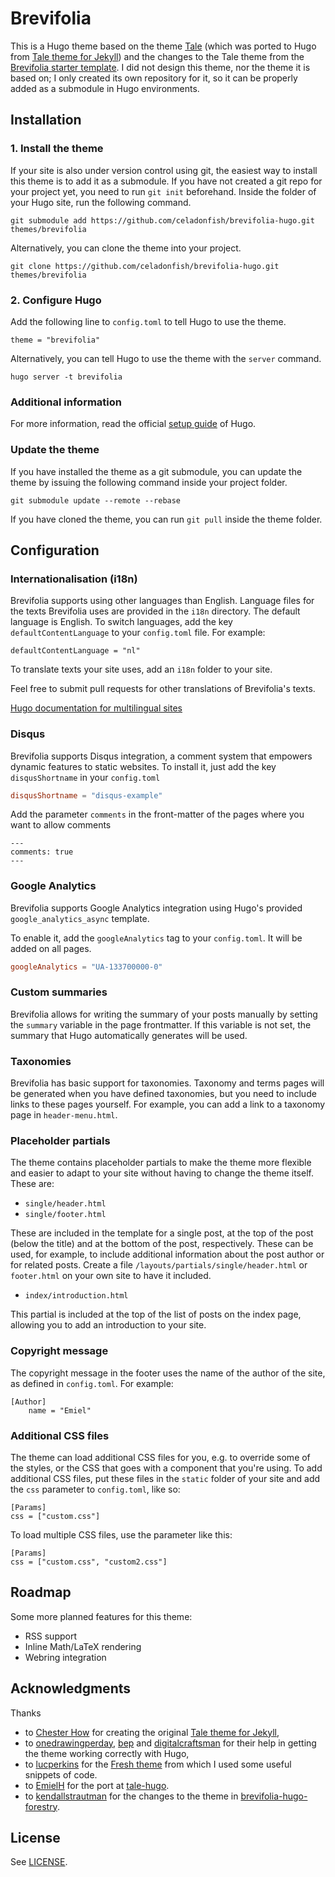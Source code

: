 # Brevifolia

<!-- [![Build Status](https://travis-ci.com/EmielH/tale-hugo.svg?branch=master)](https://travis-ci.com/EmielH/tale-hugo) -->

This is a Hugo theme based on the theme [Tale](https://github.com/EmielH/tale-hugo) (which was ported to Hugo from [Tale theme for Jekyll](https://github.com/chesterhow/tale)) and the changes to the Tale theme from the [Brevifolia starter template](https://github.com/kendallstrautman/brevifolia-hugo-forestry).
I did not design this theme, nor the theme it is based on; I only created its own repository for it, so it can be properly added as a submodule in Hugo environments.

## Installation

### 1. Install the theme

If your site is also under version control using git, the easiest way to install this theme is to add it as a submodule. If you have not created a git repo for your project yet, you need to run `git init` beforehand. Inside the folder of your Hugo site, run the following command.

```
git submodule add https://github.com/celadonfish/brevifolia-hugo.git themes/brevifolia
```

Alternatively, you can clone the theme into your project.

```
git clone https://github.com/celadonfish/brevifolia-hugo.git themes/brevifolia
```

### 2. Configure Hugo

Add the following line to `config.toml` to tell Hugo to use the theme.

```
theme = "brevifolia"
```

Alternatively, you can tell Hugo to use the theme with the `server` command.

```
hugo server -t brevifolia
```

### Additional information

For more information, read the official [setup guide](https://gohugo.io/overview/installing/) of Hugo.

### Update the theme

If you have installed the theme as a git submodule, you can update the theme by issuing the following command inside your project folder.

```
git submodule update --remote --rebase
```

If you have cloned the theme, you can run `git pull` inside the theme folder.

## Configuration

<!--
### Menu

The top menu uses [Hugo Menus](https://gohugo.io/content-management/menus/), with the name of the menu being `main`. To turn on the menu, follow the steps there - you can either add something like this to the front-matter of your pages:

```
---
menu: "main"
---
```

... or you can add a menu section to your `config` file:

```
sectionPagesMenu = "main"
```

Or if you want more control, add a specific entry for each item in your menu:

```
[menu]
  [[menu.main]]
    identifier = "about"
    name = "About"
    title = "About"
    url = "/about/"
    weight = 0
  [[menu.main]]
    identifier = "posts"
    name = "Posts"
    title = "Posts"
    url = "/posts/"
    weight = 0
```

For menu internationalization/translation, see [Multilingual Mode: Menus](https://gohugo.io/content-management/multilingual/#menus).
-->

### Internationalisation (i18n)

Brevifolia supports using other languages than English. Language files for the texts Brevifolia uses are provided in the `i18n` directory. The default language is English. To switch languages, add the key `defaultContentLanguage` to your `config.toml` file. For example:

```
defaultContentLanguage = "nl"
```

To translate texts your site uses, add an `i18n` folder to your site.

Feel free to submit pull requests for other translations of Brevifolia's texts.

[Hugo documentation for multilingual sites](//gohugo.io/content-management/multilingual/)

### Disqus
Brevifolia supports Disqus integration, a comment system that empowers dynamic features to static websites. To install it, just add the key `disqusShortname` in your `config.toml`
``` toml
disqusShortname = "disqus-example"
``` 
Add the parameter `comments` in the front-matter of the pages where you want to allow comments 
``` 
---
comments: true
---
```

### Google Analytics

Brevifolia supports Google Analytics integration using Hugo's provided `google_analytics_async` template.

To enable it, add the `googleAnalytics` tag to your `config.toml`. It will be added on all pages.

```toml
googleAnalytics = "UA-133700000-0"
```

### Custom summaries

Brevifolia allows for writing the summary of your posts manually by setting the `summary` variable in the page frontmatter. If this variable is not set, the summary that Hugo automatically generates will be used.

### Taxonomies

Brevifolia has basic support for taxonomies. Taxonomy and terms pages will be generated when you have defined taxonomies, but you need to include links to these pages yourself. For example, you can add a link to a taxonomy page in `header-menu.html`.

### Placeholder partials

The theme contains placeholder partials to make the theme more flexible and easier to adapt to your site without having to change the theme itself. These are:

- `single/header.html`
- `single/footer.html`

These are included in the template for a single post, at the top of the post (below the title) and at the bottom of the post, respectively. These can be used, for example, to include additional information about the post author or for related posts. Create a file `/layouts/partials/single/header.html` or `footer.html` on your own site to have it included.

- `index/introduction.html`

This partial is included at the top of the list of posts on the index page, allowing you to add an introduction to your site.

### Copyright message

The copyright message in the footer uses the name of the author of the site, as defined in `config.toml`. For example:

```
[Author]
    name = "Emiel"
```

### Additional CSS files

The theme can load additional CSS files for you, e.g. to override some of the styles, or the CSS that goes with a component that you're using. To add additional CSS files, put these files in the `static` folder of your site and add the `css` parameter to `config.toml`, like so:

```
[Params]
css = ["custom.css"]
```

To load multiple CSS files, use the parameter like this:

```
[Params]
css = ["custom.css", "custom2.css"]
```

## Roadmap

Some more planned features for this theme:

- RSS support
- Inline Math/LaTeX rendering
- Webring integration

## Acknowledgments

Thanks

- to [Chester How](//github.com/chesterhow) for creating the original [Tale theme for Jekyll](https://chesterhow.github.io/tale/),
- to [onedrawingperday](//github.com/onedrawingperday), [bep](//github.com/bep) and [digitalcraftsman](//github.com/digitalcraftsman) for their help in getting the theme working correctly with Hugo,
- to [lucperkins](https://github.com/lucperkins) for the [Fresh theme](https://github.com/lucperkins/hugo-fresh) from which I used some useful snippets of code.
- to [EmielH](https://github.com/EmielH) for the port at [tale-hugo](https://github.com/EmielH/tale-hugo).
- to [kendallstrautman](https://github.com/kendallstrautman) for the changes to the theme in [brevifolia-hugo-forestry](https://github.com/kendallstrautman/brevifolia-hugo-forestry).

## License
See [LICENSE](https://github.com/EmielH/tale-hugo/blob/master/LICENSE).
